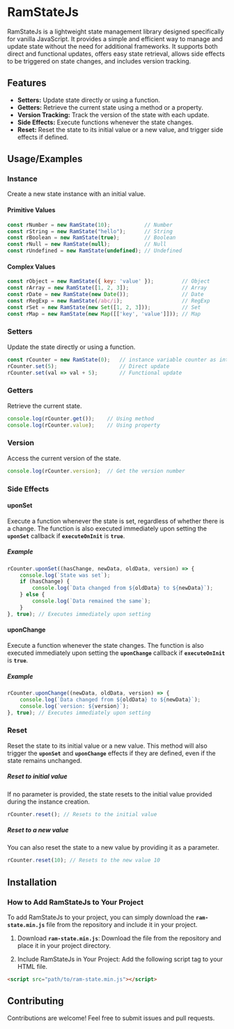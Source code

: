 # RamStateJs
RamStateJs is a lightweight state management library designed specifically for vanilla JavaScript. It provides a simple and efficient way to manage and update state without the need for additional frameworks. It supports both direct and functional updates, offers easy state retrieval, allows side effects to be triggered on state changes, and includes version tracking.


## Features

- **Setters:** Update state directly or using a function.
- **Getters:** Retrieve the current state using a method or a property.
- **Version Tracking:** Track the version of the state with each update.
- **Side Effects:** Execute functions whenever the state changes.
- **Reset:** Reset the state to its initial value or a new value, and trigger side effects if defined.


## Usage/Examples
### Instance
Create a new state instance with an initial value.

#### Primitive Values

```javascript
const rNumber = new RamState(10);           // Number
const rString = new RamState("hello");      // String
const rBoolean = new RamState(true);        // Boolean
const rNull = new RamState(null);           // Null
const rUndefined = new RamState(undefined); // Undefined
```

#### Complex Values
```javascript
const rObject = new RamState({ key: 'value' });         // Object
const rArray = new RamState([1, 2, 3]);                 // Array
const rDate = new RamState(new Date());                 // Date
const rRegExp = new RamState(/abc/i);                   // RegExp
const rSet = new RamState(new Set([1, 2, 3]));          // Set
const rMap = new RamState(new Map([['key', 'value']])); // Map
```

### Setters
Update the state directly or using a function.
```javascript
const rCounter = new RamState(0);   // instance variable counter as integer
rCounter.set(5);                    // Direct update
rCounter.set(val => val + 5);       // Functional update
```

### Getters
Retrieve the current state.
```javascript
console.log(rCounter.get());    // Using method
console.log(rCounter.value);    // Using property
```

### Version
Access the current version of the state.
```javascript
console.log(rCounter.version);  // Get the version number
```

### Side Effects
#### uponSet
Execute a function whenever the state is set, regardless of whether there is a change. The function is also executed immediately upon setting the **`uponSet`** callback if **`executeOnInit`** is **`true`**.

##### Example
```javascript
rCounter.uponSet((hasChange, newData, oldData, version) => {
    console.log(`State was set`);
    if (hasChange) {
        console.log(`Data changed from ${oldData} to ${newData}`);
    } else {
        console.log(`Data remained the same`);
    }
}, true); // Executes immediately upon setting

```

#### uponChange
Execute a function whenever the state changes. The function is also executed immediately upon setting the **`uponChange`** callback if **`executeOnInit`** is **`true`**.
##### Example
```javascript
rCounter.uponChange((newData, oldData, version) => {
    console.log(`Data changed from ${oldData} to ${newData}`);
    console.log(`version: ${version}`);
}, true); // Executes immediately upon setting
```

### Reset
Reset the state to its initial value or a new value. This method will also trigger the **`uponSet`** and **`uponChange`** effects if they are defined, even if the state remains unchanged.

##### Reset to initial value
If no parameter is provided, the state resets to the initial value provided during the instance creation.
```javascript
rCounter.reset(); // Resets to the initial value
```

##### Reset to a new value
You can also reset the state to a new value by providing it as a parameter.
```javascript
rCounter.reset(10); // Resets to the new value 10
```

## Installation
### How to Add RamStateJs to Your Project
To add RamStateJs to your project, you can simply download the **`ram-state.min.js`** file from the repository and include it in your project.

1. Download **`ram-state.min.js`**: 
Download the file from the repository and place it in your project directory.

2. Include RamStateJs in Your Project:
Add the following script tag to your HTML file.

```html
<script src="path/to/ram-state.min.js"></script>
```

## Contributing

Contributions are welcome! Feel free to submit issues and pull requests.